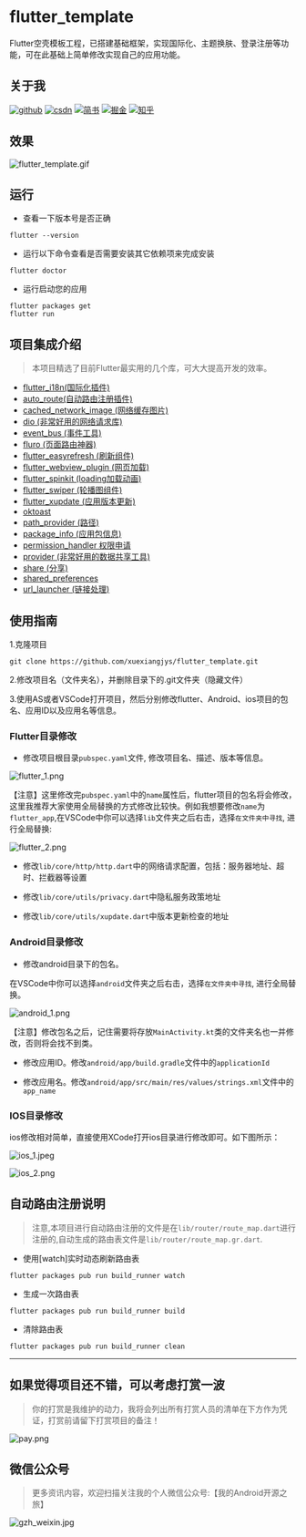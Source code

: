 # flutter_template

Flutter空壳模板工程，已搭建基础框架，实现国际化、主题换肤、登录注册等功能，可在此基础上简单修改实现自己的应用功能。

## 关于我

[![github](https://img.shields.io/badge/GitHub-xuexiangjys-blue.svg)](https://github.com/xuexiangjys)   [![csdn](https://img.shields.io/badge/CSDN-xuexiangjys-green.svg)](http://blog.csdn.net/xuexiangjys)   [![简书](https://img.shields.io/badge/简书-xuexiangjys-red.svg)](https://www.jianshu.com/u/6bf605575337)   [![掘金](https://img.shields.io/badge/掘金-xuexiangjys-brightgreen.svg)](https://juejin.im/user/598feef55188257d592e56ed)   [![知乎](https://img.shields.io/badge/知乎-xuexiangjys-violet.svg)](https://www.zhihu.com/people/xuexiangjys) 


## 效果

![flutter_template.gif](https://img.rruu.net/image/5f7dc4e09424b)

## 运行

* 查看一下版本号是否正确
```
flutter --version
```

* 运行以下命令查看是否需要安装其它依赖项来完成安装
```
flutter doctor
```

* 运行启动您的应用
```
flutter packages get 
flutter run
```

## 项目集成介绍

> 本项目精选了目前Flutter最实用的几个库，可大大提高开发的效率。

* [flutter_i18n(国际化插件)](https://marketplace.visualstudio.com/items?itemName=esskar.vscode-flutter-i18n-json)
* [auto_route(自动路由注册插件)](https://pub.dev/packages/auto_route)
* [cached_network_image (网络缓存图片)](https://pub.dev/packages/cached_network_image)
* [dio (非常好用的网络请求库)](https://pub.dev/packages/dio)
* [event_bus (事件工具)](https://pub.dev/packages/event_bus)
* [fluro (页面路由神器)](https://pub.dev/packages/fluro)
* [flutter_easyrefresh (刷新组件)](https://pub.dev/packages/flutter_easyrefresh)
* [flutter_webview_plugin (网页加载)](https://pub.dev/packages/flutter_webview_plugin)
* [flutter_spinkit (loading加载动画)](https://pub.dev/packages/flutter_spinkit)
* [flutter_swiper (轮播图组件)](https://pub.dev/packages/flutter_swiper)
* [flutter_xupdate (应用版本更新)](https://pub.dev/packages/flutter_xupdate)
* [oktoast](https://pub.dev/packages/oktoast)
* [path_provider (路径)](https://pub.dev/packages/path_provider)
* [package_info (应用包信息)](https://pub.dev/packages/url_launcher)
* [permission_handler 权限申请](https://pub.dev/packages/permission_handler)
* [provider (非常好用的数据共享工具)](https://pub.dev/packages/provider)
* [share (分享)](https://pub.dev/packages/share)
* [shared_preferences](https://pub.dev/packages/shared_preferences)
* [url_launcher (链接处理)](https://pub.dev/packages/url_launcher)

## 使用指南

1.克隆项目

```
git clone https://github.com/xuexiangjys/flutter_template.git
```

2.修改项目名（文件夹名），并删除目录下的.git文件夹（隐藏文件）

3.使用AS或者VSCode打开项目，然后分别修改flutter、Android、ios项目的包名、应用ID以及应用名等信息。

### Flutter目录修改

* 修改项目根目录`pubspec.yaml`文件, 修改项目名、描述、版本等信息。

![flutter_1.png](https://img.rruu.net/image/5f7dc4dc3f52d)

【注意】这里修改完`pubspec.yaml`中的`name`属性后，flutter项目的包名将会修改，这里我推荐大家使用全局替换的方式修改比较快。例如我想要修改`name`为`flutter_app`,在VSCode中你可以选择`lib`文件夹之后右击，选择`在文件夹中寻找`, 进行全局替换:

![flutter_2.png](https://img.rruu.net/image/5f7dc4dea38d3)

* 修改`lib/core/http/http.dart`中的网络请求配置，包括：服务器地址、超时、拦截器等设置

* 修改`lib/core/utils/privacy.dart`中隐私服务政策地址

* 修改`lib/core/utils/xupdate.dart`中版本更新检查的地址


### Android目录修改

* 修改android目录下的包名。

在VSCode中你可以选择`android`文件夹之后右击，选择`在文件夹中寻找`, 进行全局替换。

![android_1.png](https://img.rruu.net/image/5f7dc4de2ab25)

【注意】修改包名之后，记住需要将存放`MainActivity.kt`类的文件夹名也一并修改，否则将会找不到类。

* 修改应用ID。修改`android/app/build.gradle`文件中的`applicationId`

* 修改应用名。修改`android/app/src/main/res/values/strings.xml`文件中的`app_name`

### IOS目录修改

ios修改相对简单，直接使用XCode打开ios目录进行修改即可。如下图所示：

![ios_1.jpeg](https://img.rruu.net/image/5f7dc4de4a9e3)

![ios_2.png](https://img.rruu.net/image/5f7dc4dee2d4b)

## 自动路由注册说明

> 注意,本项目进行自动路由注册的文件是在`lib/router/route_map.dart`进行注册的,自动生成的路由表文件是`lib/router/route_map.gr.dart`.

* 使用[watch]实时动态刷新路由表
```
flutter packages pub run build_runner watch
```
* 生成一次路由表
```
flutter packages pub run build_runner build
```
* 清除路由表
```
flutter packages pub run build_runner clean
```
---

## 如果觉得项目还不错，可以考虑打赏一波

> 你的打赏是我维护的动力，我将会列出所有打赏人员的清单在下方作为凭证，打赏前请留下打赏项目的备注！

![pay.png](https://img.rruu.net/image/5f871d00045da)

## 微信公众号

> 更多资讯内容，欢迎扫描关注我的个人微信公众号:【我的Android开源之旅】

![gzh_weixin.jpg](https://img.rruu.net/image/5f871cfff3194)


